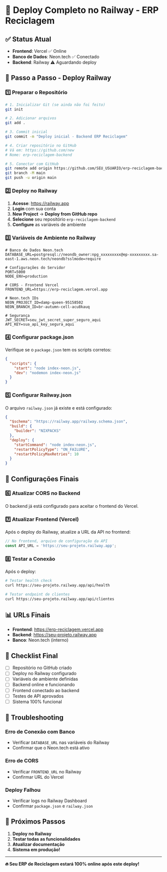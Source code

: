 # 🚀 Deploy Completo no Railway - ERP Reciclagem

## ✅ Status Atual
- **Frontend**: Vercel ✅ Online
- **Banco de Dados**: Neon.tech ✅ Conectado
- **Backend**: Railway ⚠️ Aguardando deploy

## 🎯 Passo a Passo - Deploy Railway

### 1️⃣ Preparar o Repositório

```bash
# 1. Inicializar Git (se ainda não foi feito)
git init

# 2. Adicionar arquivos
git add .

# 3. Commit inicial
git commit -m "Deploy inicial - Backend ERP Reciclagem"

# 4. Criar repositório no GitHub
# Vá em: https://github.com/new
# Nome: erp-reciclagem-backend

# 5. Conectar com GitHub
git remote add origin https://github.com/SEU_USUARIO/erp-reciclagem-backend.git
git branch -M main
git push -u origin main
```

### 2️⃣ Deploy no Railway

1. **Acesse**: https://railway.app
2. **Login** com sua conta
3. **New Project** → **Deploy from GitHub repo**
4. **Selecione** seu repositório `erp-reciclagem-backend`
5. **Configure** as variáveis de ambiente

### 3️⃣ Variáveis de Ambiente no Railway

```env
# Banco de Dados Neon.tech
DATABASE_URL=postgresql://neondb_owner:npg_xxxxxxxxx@ep-xxxxxxxxx.sa-east-1.aws.neon.tech/neondb?sslmode=require

# Configurações do Servidor
PORT=5000
NODE_ENV=production

# CORS - Frontend Vercel
FRONTEND_URL=https://erp-reciclagem.vercel.app

# Neon.tech IDs
NEON_PROJECT_ID=damp-queen-95158502
NEON_BRANCH_ID=br-autumn-cell-acu8kauq

# Segurança
JWT_SECRET=seu_jwt_secret_super_seguro_aqui
API_KEY=sua_api_key_segura_aqui
```

### 4️⃣ Configurar package.json

Verifique se o `package.json` tem os scripts corretos:

```json
{
  "scripts": {
    "start": "node index-neon.js",
    "dev": "nodemon index-neon.js"
  }
}
```

### 5️⃣ Configurar Railway.json

O arquivo `railway.json` já existe e está configurado:

```json
{
  "$schema": "https://railway.app/railway.schema.json",
  "build": {
    "builder": "NIXPACKS"
  },
  "deploy": {
    "startCommand": "node index-neon.js",
    "restartPolicyType": "ON_FAILURE",
    "restartPolicyMaxRetries": 10
  }
}
```

## 🔧 Configurações Finais

### 6️⃣ Atualizar CORS no Backend

O backend já está configurado para aceitar o frontend do Vercel.

### 7️⃣ Atualizar Frontend (Vercel)

Após o deploy do Railway, atualize a URL da API no frontend:

```javascript
// No frontend, arquivo de configuração da API
const API_URL = 'https://seu-projeto.railway.app';
```

### 8️⃣ Testar a Conexão

Após o deploy:

```bash
# Testar health check
curl https://seu-projeto.railway.app/api/health

# Testar endpoint de clientes
curl https://seu-projeto.railway.app/api/clientes
```

## 📊 URLs Finais

- **Frontend**: https://erp-reciclagem.vercel.app
- **Backend**: https://seu-projeto.railway.app
- **Banco**: Neon.tech (interno)

## 🎯 Checklist Final

- [ ] Repositório no GitHub criado
- [ ] Deploy no Railway configurado
- [ ] Variáveis de ambiente definidas
- [ ] Backend online e funcionando
- [ ] Frontend conectado ao backend
- [ ] Testes de API aprovados
- [ ] Sistema 100% funcional

## 🚨 Troubleshooting

### Erro de Conexão com Banco
- Verificar `DATABASE_URL` nas variáveis do Railway
- Confirmar que o Neon.tech está ativo

### Erro de CORS
- Verificar `FRONTEND_URL` no Railway
- Confirmar URL do Vercel

### Deploy Falhou
- Verificar logs no Railway Dashboard
- Confirmar `package.json` e `railway.json`

## 🎉 Próximos Passos

1. **Deploy no Railway**
2. **Testar todas as funcionalidades**
3. **Atualizar documentação**
4. **Sistema em produção!**

---

**🔥 Seu ERP de Reciclagem estará 100% online após este deploy!**